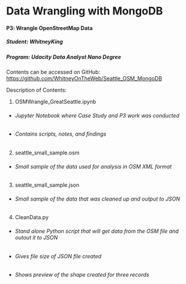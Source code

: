 # Data Wrangling with MongoDB
#### P3: 	 	Wrangle OpenStreetMap Data
##### Student: 	WhitneyKing
##### Program: 	Udacity Data Analyst Nano Degree


Contents can be accessed on GitHub:  https://github.com/WhitneyOnTheWeb/Seattle_OSM_MongoDB

Description of Contents:
1. OSMWrangle_GreatSeattle.ipynb
- ###### Jupyter Notebook where Case Study and P3 work was conducted
- ###### Contains scripts, notes, and findings
2. seattle_small_sample.osm
- ###### Small sample of the data used for analysis in OSM XML format
3. seattle_small_sample.json
- ###### Small sample of the data that was cleaned up and output to JSON
4. CleanData.py
- ###### Stand alone Python script that will get data from the OSM file and outout it to JSON
- ###### Gives file size of JSON file created
- ###### Shows preview of the shape created for three records
